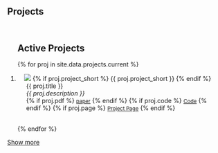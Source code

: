 <!-- adapted from news.md and publications.md -->

<style>
    /* 样式定义 */
    .popup {
        display: none;
        position: fixed;
        left: 50%;
        top: 50%;
        transform: translate(-50%, -50%);
        padding: 20px;
        background-color: white;
        box-shadow: 0 0 10px rgba(0, 0, 0, 0.5);
        z-index: 1000;
    }
    .popup .close {
        display: block;
        text-align: right;
        cursor: pointer;
    }
    #overlay {
        display: none;
        position: fixed;
        top: 0;
        left: 0;
        width: 100%;
        height: 100%;
        background-color: rgba(0, 0, 0, 0.5);
        z-index: 999;
    }
</style>
<h1 id="projects"></h1>

<h2 style="margin: 60px 0px 10px;">Projects</h2>

<div class="projects">
<ol class="bibliography">

<h2 style="margin: 60px 0px -15px;">
Active Projects
</h2><br>

<!-- current projects -->
{% for proj in site.data.projects.current %}
<li>
<div class="pub-row">
  <div class="col-sm-3 abbr" style="position: relative;padding-right: 15px;padding-left: 15px;">
    <img src="{{ proj.image }}" class="teaser img-fluid z-depth-1" style="width=100;height=40%">
            {% if proj.project_short %} 
            <abbr class="badge">{{ proj.project_short }}</abbr>
            {% endif %}
  </div>
  <div class="col-sm-9" style="position: relative;padding-right: 15px;padding-left: 20px;">  
      <div class="title">{{ proj.title }}</div>
      <div class="proj_description"><em>{{ proj.description }}</em> </div>
    <div class="links">
      {% if proj.pdf %} 
      <a href="{{ proj.pdf }}" class="btn btn-sm z-depth-0" role="button" target="_blank" style="font-size:12px;">paper</a>
      {% endif %}
      {% if proj.code %} 
      <a href="{{ proj.code }}" class="btn btn-sm z-depth-0" role="button" target="_blank" style="font-size:12px;">Code</a>
      {% endif %}
      {% if proj.page %} 
      <a href="{{ proj.page }}" class="btn btn-sm z-depth-0" role="button" target="_blank" style="font-size:12px;">Project Page</a>
      {% endif %}
    </div>
  </div>
</div>
</li>

<br>

{% endfor %}

</ol>
</div>


<!-- old projects -->

<p> <a href="javascript:toggle_vis('newsmore')">Show more</a> </p>
<div id="newsmore" style="display:none">
<div class="projects">
<ol class="bibliography">
{% for proj in site.data.projects.old %}
<li>
<div class="pub-row">
  <div class="col-sm-3 abbr" style="position: relative;padding-right: 15px;padding-left: 15px;">
    <img src="{{ proj.image }}" class="teaser img-fluid z-depth-1" style="width=100;height=40%">
            {% if proj.project_short %} 
            <abbr class="badge">{{ proj.project_short }}</abbr>
            {% endif %}
  </div>
  <div class="col-sm-9" style="position: relative;padding-right: 15px;padding-left: 20px;">  
      <div class="title">{{ proj.title }}</div>
      <div class="proj_description"><em>{{ proj.description }}</em> </div>
    <div class="links">
      {% if proj.pdf %} 
      <a href="{{ proj.pdf }}" class="btn btn-sm z-depth-0" role="button" target="_blank" style="font-size:12px;">paper</a>
      {% endif %}
      {% if proj.code %} 
      <a href="{{ proj.code }}" class="btn btn-sm z-depth-0" role="button" target="_blank" style="font-size:12px;">Code</a>
      {% endif %}
      {% if proj.page %} 
      <a href="{{ proj.page }}" class="btn btn-sm z-depth-0" role="button" target="_blank" style="font-size:12px;">Project Page</a>
      {% endif %}
    </div>
  </div>
</div>
</li>
<br>
{% endfor %}

</ol>
</div>
</div>



